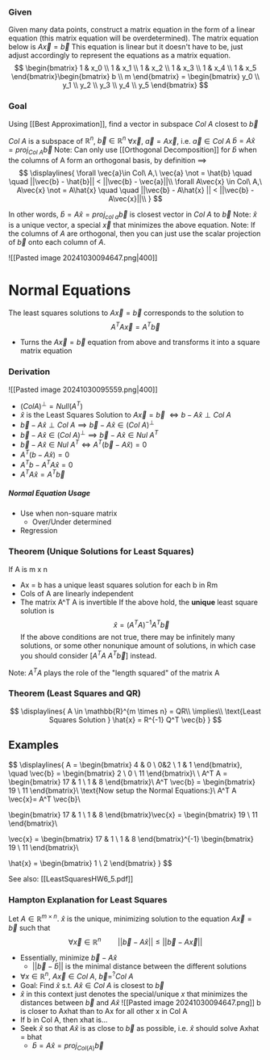 ### Given
Given many data points, construct a matrix equation in the form of a linear equation (this matrix equation will be overdetermined). The matrix equation below is $A\vec{x} = \vec{b}$
This equation is linear but it doesn't have to be, just adjust accordingly to represent the equations as a matrix equation.
$$
\begin{bmatrix}
1 & x_0 \\
1 & x_1 \\
1 & x_2 \\
1 & x_3 \\
1 & x_4 \\
1 & x_5
\end{bmatrix}\begin{bmatrix}
b \\
m
\end{bmatrix} = \begin{bmatrix}
y_0 \\
y_1 \\
y_2 \\
y_3 \\
y_4 \\
y_5
\end{bmatrix}
$$
### Goal
Using [[Best Approximation]], find a vector in subspace $Col\ A$ closest to $\vec{b}$

$Col\ A$ is a subspace of $\mathbb{R}^n$, $\vec{b} \in \mathbb{R}^n$
$\forall \vec{x},\ \vec{a} = A\vec{x}$, i.e. $\vec{a} \in Col\ A$
$\hat{b} = A\hat{x} = proj_{Col\ A} \vec{b}$
Note: Can only use [[Orthogonal Decomposition]] for $\hat{b}$ when the columns of A form an orthogonal basis, by definition
$\implies$
$$
\displaylines{
\forall \vec{a}\in Col\ A,\ \vec{a} \not = \hat{b} \quad \quad ||\vec{b} - \hat{b}|| < ||\vec{b} - \vec{a}||\\
\forall A\vec{x} \in Col\ A,\ A\vec{x} \not = A\hat{x} \quad \quad ||\vec{b} - A\hat{x} || < ||\vec{b} - A\vec{x}||\\
}
$$

In other words, $\hat{b} = A\hat{x} = proj_{col\ a} \vec{b}$ is closest vector in $Col\ A$ to $\vec{b}$
Note: $\hat{x}$ is a unique vector, a special $\vec{x}$ that minimizes the above equation.
Note: If the columns of $A$ are orthogonal, then you can just use the scalar projection of $\vec{b}$ onto each column of $A$.

![[Pasted image 20241030094647.png|400]]
# Normal Equations
The least squares solutions to $A\vec{x} = \vec{b}$ corresponds to the solution to 
$$
A^T A\vec{x} = A^T \vec{b}
$$
- Turns the $A\vec{x} = \vec{b}$ equation from above and transforms it into a square matrix equation

### Derivation
![[Pasted image 20241030095559.png|400]]
- $(Col A)^{\perp} = Null(A^T)$
- $\hat{x}$ is the Least Squares Solution to $A\vec{x} = \vec{b}$ $\iff b - A\hat{x} \perp Col\ A$
- $\vec{b} - A\hat{x} \perp Col\ A \implies \vec{b} - A\hat{x} \in (Col\ A)^{\perp}$
- $\vec{b} - A\hat{x} \in (Col\ A)^{\perp} \implies \vec{b} - A\hat{x} \in Nul\ A^T$
- $\vec{b} - A\hat{x} \in Nul\ A^T \iff A^T (\vec{b} - A\hat{x}) = 0$
- $A^T (b - A\hat{x}) = 0$
- $A^T b - A^T A\hat{x} = 0$
- $A^T A\hat{x} = A^T \vec{b}$
##### Normal Equation Usage
- Use when non-square matrix
	- Over/Under determined
- Regression

### Theorem (Unique Solutions for Least Squares)
If A is m x n
- Ax = b has a unique least squares solution for each b in Rm
- Cols of A are linearly independent
- The matrix A^T A is invertible
If the above hold, the **unique** least square solution is
$$
\hat{x} = (A^T A)^{-1} A^T \vec{b}
$$
If the above conditions are not true, there may be infinitely many solutions, or some other nonunique amount of solutions, in which case you should consider $[A^T A\ A^T \vec{b}]$ instead.

Note: $A^T A$ plays the role of the "length squared" of the matrix A

### Theorem (Least Squares and QR)
$$
\displaylines{
A \in \mathbb{R}^{m \times n} = QR\\
\implies\\
\text{Least Squares Solution }
\hat{x} = R^{-1} Q^T \vec{b}
}
$$
## Examples
$$
\displaylines{
A = \begin{bmatrix}
4 & 0 \\
 0&2  \\
1 & 1
\end{bmatrix}, \quad \vec{b} = \begin{bmatrix}
2 \\
0 \\
11
\end{bmatrix}\\
\\
A^T A = \begin{bmatrix}
17 & 1 \\
1 & 8
\end{bmatrix}\\
A^T \vec{b} = \begin{bmatrix}
19 \\
11
\end{bmatrix}\\
\text{Now setup the Normal Equations:}\\
A^T A \vec{x}= A^T \vec{b}\\

\begin{bmatrix}
17 & 1 \\
1 & 8
\end{bmatrix}\vec{x} = \begin{bmatrix}
19 \\
11
\end{bmatrix}\\

\vec{x} = \begin{bmatrix}
17 & 1 \\
1 & 8
\end{bmatrix}^{-1}
\begin{bmatrix}
19 \\
11
\end{bmatrix}\\

\hat{x} = 
\begin{bmatrix}
1 \\
2
\end{bmatrix}
}
$$

See also: [[LeastSquaresHW6_5.pdf]]



### Hampton Explanation for Least Squares
Let $A \in \mathbb{R}^{m \times n}$. $\hat{x}$ is the unique, minimizing solution to the equation $A\vec{x} = \vec{b}$ such that
$$
\forall \vec{x} \in \mathbb{R}^n \quad\quad ||\vec{b} - A\hat{x}|| \leq ||\vec{b} - A \vec{x}||
$$
- Essentially, minimize $\vec{b} - A\hat{x}$
	- $||\vec{b} - \hat{b}||$ is the minimal distance between the different solutions
- $\forall x \in \mathbb{R}^n,\ A\vec{x} \in Col\ A,\ \vec{b} =^{?} Col\ A$
- Goal: Find $\hat{x}$ s.t. $A\hat{x} \in Col\ A$ is closest to $\vec{b}$
- $\hat{x}$ in this context just denotes the special/unique $x$ that minimizes the distances between $\vec{b}$ and $A\hat{x}$
![[Pasted image 20241030094647.png]]
b is closer to Axhat than to Ax for all other x in Col A
- If b in Col A, then xhat is...
- Seek $\hat{x}$ so that $A\hat{x}$ is as close to $\vec{b}$ as possible, i.e. $\hat{x}$ should solve Axhat = bhat
	- $\hat{b} = A\hat{x}= proj_{Col(A)} \vec{b}$

